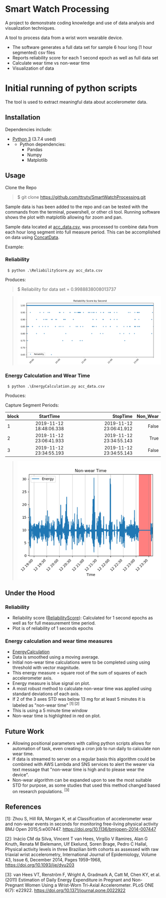 # Smart Watch Processing
A project to demonstrate coding knowledge and use of data analysis and visualization techniques.  

A tool to process data from a wrist worn wearable device.
-  The software generates a full data set for sample 6 hour long (1 hour segmented) csv files
- Reports reliability score for each 1 second epoch as well as full data set
- Calculate wear time vs non-wear time
- Visualization of data

# Initial running of python scripts

The tool is used to extract meaningful data about accelerometer data.

## Installation
Dependencies include: 
- [Python 3](https://www.python.org/downloads/) (3.7.4 used)
- - Python dependencies:
    - Pandas
    - Numpy
    - Matplotlib

## Usage

Clone the Repo
> $ git clone https://github.com/ttruty/SmartWatchProcessing.git

Sample data is has been added to the repo and can be tested with the commands from the terminal, powershell, or other cli tool.
Running software shows the plot with matplotlib allowing for zoom and pan.

Sample data located at [acc_data.csv](acc_data.csv), was processed to combine data from each hour long segment into full measure period. This can be accomplished on data using [ConcatData](ConcatData.py).

Example:
### Reliability
```
 $ python .\ReliabilityScore.py acc_data.csv
 ```
 Produces:
 > $ Reliability for data set = 0.9988838008013737

 > !["Reliability Plot"](images/reliability_plot.png "Reliability Plot")

### Energy Calculation and Wear Time
```
 $ python .\EnergyCalculation.py acc_data.csv
 ```
 Produces:

Capture Segment Periods:

| block        | StartTime           | StopTime  | Non_Wear|
| ------------- |:-------------:| -----:|-----:|
| 1     | 2019-11-12 18:48:06.338 | 2019-11-12 23:06:41.912 | False
| 2     | 2019-11-12 23:06:41.933      |   2019-11-12 23:34:55.143 | True
| 3 | 2019-11-12 23:34:55.193      |    2019-11-12 23:34:55.143 | False

 > !["Reliability Plot"](images/non-wear_plot.png "Reliability Plot")

## Under the Hood

### Reliability

- Reliability score ([ReliabilityScore](ReliabilityScore.py)): Calculated for 1 second epochs as well as for full measurement time period.
- Plot is of reliability of 1 seconds epochs

### Energy calculation and wear time measures
- [EnergyCalculation](EnergyCalculation.py)
- Data is smoothed using a moving average.
- Initial non-wear time calculations were to be completed using using threshold with vector magnitude.
- This energy measure = square root of the sum of squares of each accelerometer axis.
- Energy measure is blue signal on plot.
- A most robust method to calculate non-wear time was applied using standard deviations of each axis.
- If 2 of the 3 axes STD was below 13 mg for at least 5 minutes it is labeled as "non-wear time" <sup>[1] [2]</sup>
- This is using a 5 minute time window
- Non-wear time is highlighted in red on plot.

## Future Work
- Allowing positional parameters with calling python scripts allows for automation of task, even creating a cron job to run daily to calculate non wear time.
- If data is streamed to server on a regular basis this algorithm could be combined with AWS Lambda and SNS services to alert the wearer via text message that "non-wear time is high and to please wear the device". 
- Non-wear algorithm can be expanded upon to see the most suitable STD for purpose, as some studies that used this method changed based on research populations. <sup>[3]</sup>


## References

[1]: Zhou S, Hill RA, Morgan K, et al Classification of accelerometer wear and non-wear events in seconds for monitoring free-living physical activity BMJ Open 2015;5:e007447. https://doi.org/10.1136/bmjopen-2014-007447

[2]: Inácio CM da Silva, Vincent T van Hees, Virgílio V Ramires, Alan G Knuth, Renata M Bielemann, Ulf Ekelund, Soren Brage, Pedro C Hallal, Physical activity levels in three Brazilian birth cohorts as assessed with raw triaxial wrist accelerometry, International Journal of Epidemiology, Volume 43, Issue 6, December 2014, Pages 1959–1968, https://doi.org/10.1093/ije/dyu203

[3]: van Hees VT, Renström F, Wright A, Gradmark A, Catt M, Chen KY, et al. (2011) Estimation of Daily Energy Expenditure in Pregnant and Non-Pregnant Women Using a Wrist-Worn Tri-Axial Accelerometer. PLoS ONE 6(7): e22922. https://doi.org/10.1371/journal.pone.0022922
